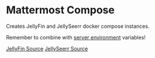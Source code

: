 # Mattermost Compose

Creates JellyFin and JellySeerr docker compose instances.

Remember to combine with [server environment](../.env) variables!

[JellyFin Source](https://github.com/linuxserver/docker-jellyfin)
[JellySeerr Source](https://github.com/Fallenbagel/jellyseerr)
